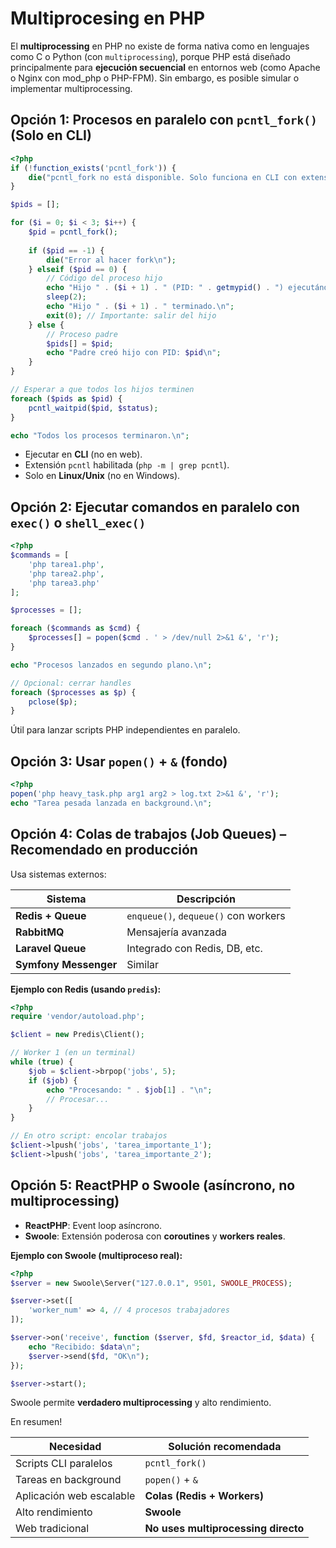 # Multiprocesing en PHP

El **multiprocessing** en PHP no existe de forma nativa como en lenguajes como C o Python (con `multiprocessing`), porque PHP está diseñado principalmente para **ejecución secuencial** en entornos web (como Apache o Nginx con mod_php o PHP-FPM). Sin embargo,  es posible simular o implementar multiprocessing.

## Opción 1: **Procesos en paralelo con `pcntl_fork()`** (Solo en CLI)

```php
<?php
if (!function_exists('pcntl_fork')) {
    die("pcntl_fork no está disponible. Solo funciona en CLI con extensión pcntl.\n");
}

$pids = [];

for ($i = 0; $i < 3; $i++) {
    $pid = pcntl_fork();
    
    if ($pid == -1) {
        die("Error al hacer fork\n");
    } elseif ($pid == 0) {
        // Código del proceso hijo
        echo "Hijo " . ($i + 1) . " (PID: " . getmypid() . ") ejecutándose...\n";
        sleep(2);
        echo "Hijo " . ($i + 1) . " terminado.\n";
        exit(0); // Importante: salir del hijo
    } else {
        // Proceso padre
        $pids[] = $pid;
        echo "Padre creó hijo con PID: $pid\n";
    }
}

// Esperar a que todos los hijos terminen
foreach ($pids as $pid) {
    pcntl_waitpid($pid, $status);
}

echo "Todos los procesos terminaron.\n";
```

- Ejecutar en **CLI** (no en web).
- Extensión `pcntl` habilitada (`php -m | grep pcntl`).
- Solo en **Linux/Unix** (no en Windows).


## Opción 2: **Ejecutar comandos en paralelo con `exec()` o `shell_exec()`**

```php
<?php
$commands = [
    'php tarea1.php',
    'php tarea2.php',
    'php tarea3.php'
];

$processes = [];

foreach ($commands as $cmd) {
    $processes[] = popen($cmd . ' > /dev/null 2>&1 &', 'r');
}

echo "Procesos lanzados en segundo plano.\n";

// Opcional: cerrar handles
foreach ($processes as $p) {
    pclose($p);
}
```

 Útil para lanzar scripts PHP independientes en paralelo.

## Opción 3: **Usar `popen()` + `&` (fondo)**

```php
<?php
popen('php heavy_task.php arg1 arg2 > log.txt 2>&1 &', 'r');
echo "Tarea pesada lanzada en background.\n";
```

## Opción 4: **Colas de trabajos (Job Queues) – Recomendado en producción**

Usa sistemas externos:

| Sistema | Descripción |
|--------|-------------|
| **Redis + Queue** | `enqueue()`, `dequeue()` con workers |
| **RabbitMQ** | Mensajería avanzada |
| **Laravel Queue** | Integrado con Redis, DB, etc. |
| **Symfony Messenger** | Similar |

**Ejemplo con Redis (usando `predis`):**

```php
<?php
require 'vendor/autoload.php';

$client = new Predis\Client();

// Worker 1 (en un terminal)
while (true) {
    $job = $client->brpop('jobs', 5);
    if ($job) {
        echo "Procesando: " . $job[1] . "\n";
        // Procesar...
    }
}

// En otro script: encolar trabajos
$client->lpush('jobs', 'tarea_importante_1');
$client->lpush('jobs', 'tarea_importante_2');
```

## Opción 5: **ReactPHP o Swoole (asíncrono, no multiprocessing)**

- **ReactPHP**: Event loop asíncrono.
- **Swoole**: Extensión poderosa con **coroutines** y **workers reales**.

**Ejemplo con Swoole (multiproceso real):**

```php
<?php
$server = new Swoole\Server("127.0.0.1", 9501, SWOOLE_PROCESS);

$server->set([
    'worker_num' => 4, // 4 procesos trabajadores
]);

$server->on('receive', function ($server, $fd, $reactor_id, $data) {
    echo "Recibido: $data\n";
    $server->send($fd, "OK\n");
});

$server->start();
```

Swoole permite **verdadero multiprocessing** y alto rendimiento.

En resumen!

| Necesidad | Solución recomendada |
|---------|------------------------|
| Scripts CLI paralelos | `pcntl_fork()` |
| Tareas en background | `popen()` + `&` |
| Aplicación web escalable | **Colas (Redis + Workers)** |
| Alto rendimiento | **Swoole** |
| Web tradicional | **No uses multiprocessing directo** |

